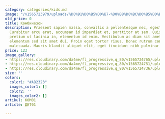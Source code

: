 ```yaml
---
category: categories/kids.md
image: "/v1565723979/uploads/%D0%91%D0%B5%D0%B7-%D0%B8%D0%BC%D0%B5%D0%BD%D0%B8-5_xjes0u.jpg"
old_price: 0
title: Комбинезон
description: Praesent sapien massa, convallis a pellentesque nec, egestas non nisi.
  Curabitur arcu erat, accumsan id imperdiet et, porttitor at sem. Quisque velit nisi,
  pretium ut lacinia in, elementum id enim. Vestibulum ac diam sit amet quam vehicula
  elementum sed sit amet dui. Proin eget tortor risus. Donec rutrum congue leo eget
  malesuada. Mauris blandit aliquet elit, eget tincidunt nibh pulvinar a.
price: 123
image_gallery:
- https://res.cloudinary.com/da4me/fl_progressive,q_80/v1565724765/uploads/IMG_3364_1_ykhypn.jpg
- https://res.cloudinary.com/da4me/fl_progressive,q_80/v1565724751/uploads/IMG_3346_nkogzk.jpg
- https://res.cloudinary.com/da4me/fl_progressive,q_80/v1565724736/uploads/IMG_3338_vkmo6j.jpg
size: ''
colors:
  color1: "#AB2323"
  images_color1: []
  color2: ''
  images_color2: []
artikul: КОМ01
article: ДЕТ01

---
```


